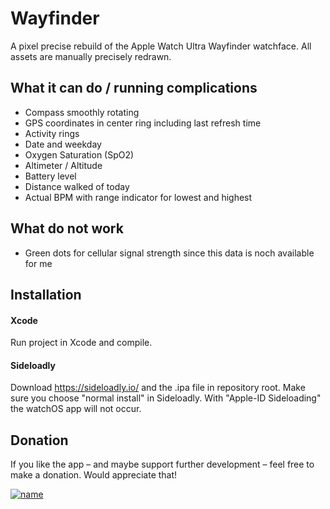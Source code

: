 
# Wayfinder

A pixel precise rebuild of the Apple Watch Ultra Wayfinder watchface. All assets are manually precisely redrawn.




## What it can do / running complications

 - Compass smoothly rotating 
 - GPS coordinates in center ring including last refresh time
 - Activity rings
 - Date and weekday
 - Oxygen Saturation (SpO2)
 - Altimeter / Altitude
 - Battery level
 - Distance walked of today
 - Actual BPM with range indicator for lowest and highest

## What do not work

 - Green dots for cellular signal strength since this data is noch available for me



## Installation

#### Xcode

Run project in Xcode and compile.

#### Sideloadly

Download https://sideloadly.io/ and the .ipa file in repository root. Make sure you choose "normal install" in Sideloadly. With "Apple-ID Sideloading" the watchOS app will not occur.

## Donation

If you like the app – and maybe support further development – feel free to make a donation. Would appreciate that!




[![name](https://i.ibb.co/Pr84v0G/donate.png)](https://www.paypal.com/donate/?hosted_button_id=XG74YTYPGZRFL)


